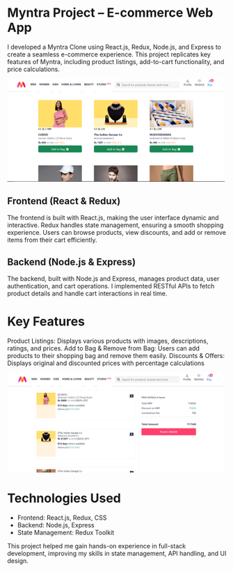 # Myntra Project – E-commerce Web App

I developed a Myntra Clone using React.js, Redux, Node.js, and Express to create a seamless e-commerce experience. This project replicates key features of Myntra, including product listings, add-to-cart functionality, and price calculations.

<img src="./myntra-project//public/images/Screenshot (1091).png" alt="Image" width="500"/>

## Frontend (React & Redux)
The frontend is built with React.js, making the user interface dynamic and interactive. Redux handles state management, ensuring a smooth shopping experience. Users can browse products, view discounts, and add or remove items from their cart efficiently.

## Backend (Node.js & Express)
The backend, built with Node.js and Express, manages product data, user authentication, and cart operations. I implemented RESTful APIs to fetch product details and handle cart interactions in real time.

# Key Features
Product Listings: Displays various products with images, descriptions, ratings, and prices.
Add to Bag & Remove from Bag: Users can add products to their shopping bag and remove them easily.
Discounts & Offers: Displays original and discounted prices with percentage calculations


<img src="./myntra-project//public/images/Screenshot (1092).png" alt="Image" width="500"/>


# Technologies Used
- Frontend: React.js, Redux, CSS
- Backend: Node.js, Express
- State Management: Redux Toolkit

This project helped me gain hands-on experience in full-stack development, improving my skills in state management, API handling, and UI design.
